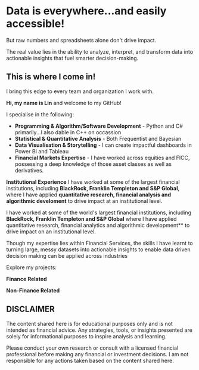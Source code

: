 # Data is everywhere...and easily accessible!

But raw numbers and spreadsheets alone don't drive impact. 

The real value lies in the ability to analyze, interpret, and transform data into actionable insights that fuel smarter decision-making.

## This is where I come in!

I bring this edge to every team and organization I work with.

**Hi, my name is Lin** and welcome to my GitHub!

I specialise in the following: 
- **Programming & Algorithm/Software Development** - Python and C# primarily...I also dable in C++ on occassion
- **Statistical & Quantitative Analysis** - Both Frequentist and Bayesian
- **Data Visualisation & Storytelling** -  I can create impactful dashboards in Power BI and Tableau
- **Financial Markets Expertise** - I have worked across equities and FICC, possessing a deep knowledge of those asset classes as well as derivatives. 

**Institutional Experience**
I have worked at some of the largest financial institutions, including **BlackRock, Franklin Templeton and S&P Global**, where I have applied **quantitative research, financial analysis and algorithmic develoment** to drive impact at an institutional level.

I have worked at some of the world's largest financial institutions, including **BlackRock, Franklin Templeton and S&P Global** where I have applied quantitative research, financial analytics and algorithmic development** to drive impact on an institutional level. 

Though my expertise lies within Financial Services, the skills I have learnt to turning large, messy datasets into actionable insights to enable data driven decision making can be applied across industries

Explore my projects: 

**Finance Related**

**Non-Finance Related**

## DISCLAIMER

The content shared here is for educational purposes only and is not intended as financial advice. Any strategies, tools, or insights presented are solely for informational purposes to inspire analysis and learning.

Please conduct your own research or consult with a licensed financial professional before making any financial or investment decisions. I am not responsible for any actions taken based on the content shared here.
